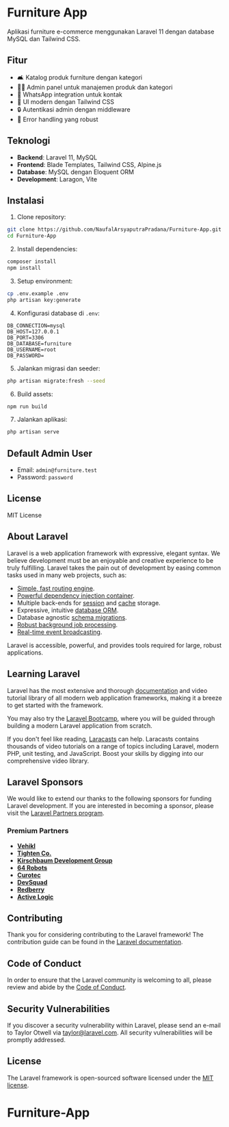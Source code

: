 # Furniture App

Aplikasi furniture e-commerce menggunakan Laravel 11 dengan database MySQL dan Tailwind CSS.

## Fitur

- 🛋️ Katalog produk furniture dengan kategori
- 👨‍💼 Admin panel untuk manajemen produk dan kategori
- 📱 WhatsApp integration untuk kontak
- 🎨 UI modern dengan Tailwind CSS
- 🔒 Autentikasi admin dengan middleware
- 📧 Error handling yang robust

## Teknologi

- **Backend**: Laravel 11, MySQL
- **Frontend**: Blade Templates, Tailwind CSS, Alpine.js
- **Database**: MySQL dengan Eloquent ORM
- **Development**: Laragon, Vite

## Instalasi

1. Clone repository:
```bash
git clone https://github.com/NaufalArsyaputraPradana/Furniture-App.git
cd Furniture-App
```

2. Install dependencies:
```bash
composer install
npm install
```

3. Setup environment:
```bash
cp .env.example .env
php artisan key:generate
```

4. Konfigurasi database di `.env`:
```env
DB_CONNECTION=mysql
DB_HOST=127.0.0.1
DB_PORT=3306
DB_DATABASE=furniture
DB_USERNAME=root
DB_PASSWORD=
```

5. Jalankan migrasi dan seeder:
```bash
php artisan migrate:fresh --seed
```

6. Build assets:
```bash
npm run build
```

7. Jalankan aplikasi:
```bash
php artisan serve
```

## Default Admin User

- Email: `admin@furniture.test`
- Password: `password`

## License

MIT License

## About Laravel

Laravel is a web application framework with expressive, elegant syntax. We believe development must be an enjoyable and creative experience to be truly fulfilling. Laravel takes the pain out of development by easing common tasks used in many web projects, such as:

- [Simple, fast routing engine](https://laravel.com/docs/routing).
- [Powerful dependency injection container](https://laravel.com/docs/container).
- Multiple back-ends for [session](https://laravel.com/docs/session) and [cache](https://laravel.com/docs/cache) storage.
- Expressive, intuitive [database ORM](https://laravel.com/docs/eloquent).
- Database agnostic [schema migrations](https://laravel.com/docs/migrations).
- [Robust background job processing](https://laravel.com/docs/queues).
- [Real-time event broadcasting](https://laravel.com/docs/broadcasting).

Laravel is accessible, powerful, and provides tools required for large, robust applications.

## Learning Laravel

Laravel has the most extensive and thorough [documentation](https://laravel.com/docs) and video tutorial library of all modern web application frameworks, making it a breeze to get started with the framework.

You may also try the [Laravel Bootcamp](https://bootcamp.laravel.com), where you will be guided through building a modern Laravel application from scratch.

If you don't feel like reading, [Laracasts](https://laracasts.com) can help. Laracasts contains thousands of video tutorials on a range of topics including Laravel, modern PHP, unit testing, and JavaScript. Boost your skills by digging into our comprehensive video library.

## Laravel Sponsors

We would like to extend our thanks to the following sponsors for funding Laravel development. If you are interested in becoming a sponsor, please visit the [Laravel Partners program](https://partners.laravel.com).

### Premium Partners

- **[Vehikl](https://vehikl.com)**
- **[Tighten Co.](https://tighten.co)**
- **[Kirschbaum Development Group](https://kirschbaumdevelopment.com)**
- **[64 Robots](https://64robots.com)**
- **[Curotec](https://www.curotec.com/services/technologies/laravel)**
- **[DevSquad](https://devsquad.com/hire-laravel-developers)**
- **[Redberry](https://redberry.international/laravel-development)**
- **[Active Logic](https://activelogic.com)**

## Contributing

Thank you for considering contributing to the Laravel framework! The contribution guide can be found in the [Laravel documentation](https://laravel.com/docs/contributions).

## Code of Conduct

In order to ensure that the Laravel community is welcoming to all, please review and abide by the [Code of Conduct](https://laravel.com/docs/contributions#code-of-conduct).

## Security Vulnerabilities

If you discover a security vulnerability within Laravel, please send an e-mail to Taylor Otwell via [taylor@laravel.com](mailto:taylor@laravel.com). All security vulnerabilities will be promptly addressed.

## License

The Laravel framework is open-sourced software licensed under the [MIT license](https://opensource.org/licenses/MIT).
# Furniture-App
